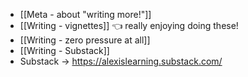 - [[Meta - about "writing more!"]]
- [[Writing - vignettes]] 👈 really enjoying doing these!
- [[Writing - zero pressure at all]]
- [[Writing - Substack]]
 - Substack → https://alexislearning.substack.com/